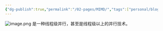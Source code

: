```yaml
---
{"dg-publish":true,"permalink":"/02-pages/MIMD/","tags":["personal/blog","计算机组成原理/CPU"]}
---
```


![image.png](https://yelanyanyu-img-bed.oss-cn-hangzhou.aliyuncs.com/img/blog/2024/11/20241128193410.png)
是一种线程级并行，甚至是线程级以上的并行技术。